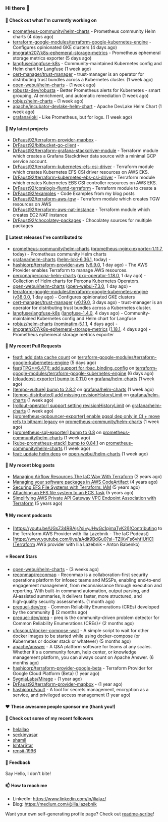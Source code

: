 ### Hi there 👋

#### 👷 Check out what I'm currently working on

- [prometheus-community/helm-charts](https://github.com/prometheus-community/helm-charts) - Prometheus community Helm charts (4 days ago)
- [terraform-google-modules/terraform-google-kubernetes-engine](https://github.com/terraform-google-modules/terraform-google-kubernetes-engine) - Configures opinionated GKE clusters (4 days ago)
- [jmcgrath207/k8s-ephemeral-storage-metrics](https://github.com/jmcgrath207/k8s-ephemeral-storage-metrics) - Prometheus ephemeral storage metrics exporter (5 days ago)
- [langfuse/langfuse-k8s](https://github.com/langfuse/langfuse-k8s) - Community-maintained Kubernetes config and Helm chart for Langfuse (1 week ago)
- [cert-manager/trust-manager](https://github.com/cert-manager/trust-manager) - trust-manager is an operator for distributing trust bundles across a Kubernetes cluster. (1 week ago)
- [open-webui/helm-charts](https://github.com/open-webui/helm-charts) -  (1 week ago)
- [robusta-dev/robusta](https://github.com/robusta-dev/robusta) - Better Prometheus alerts for Kubernetes - smart grouping, AI enrichment, and automatic remediation (1 week ago)
- [robjuz/helm-charts](https://github.com/robjuz/helm-charts) -  (1 week ago)
- [apache/incubator-devlake-helm-chart](https://github.com/apache/incubator-devlake-helm-chart) - Apache DevLake Helm Chart (1 week ago)
- [grafana/loki](https://github.com/grafana/loki) - Like Prometheus, but for logs. (1 week ago)

#### 🌱 My latest projects

- [DrFaust92/terraform-provider-mapbox](https://github.com/DrFaust92/terraform-provider-mapbox) - 
- [DrFaust92/bitbucket-go-client](https://github.com/DrFaust92/bitbucket-go-client) - 
- [DrFaust92/terraform-grafana-stackdriver-module](https://github.com/DrFaust92/terraform-grafana-stackdriver-module) - Terraform module which creates a Grafana Stackdriver data source with a minimal GCP service account.
- [DrFaust92/terraform-kubernetes-efs-csi-driver](https://github.com/DrFaust92/terraform-kubernetes-efs-csi-driver) - Terraform module which creates Kubernetes EFS CSI driver resources on AWS EKS.
- [DrFaust92/terraform-kubernetes-ebs-csi-driver](https://github.com/DrFaust92/terraform-kubernetes-ebs-csi-driver) - Terraform module which creates Kubernetes EBS CSI controller resources on AWS EKS.
- [DrFaust92/coralogix-fluntd-terraform](https://github.com/DrFaust92/coralogix-fluntd-terraform) - Terraform module to create a 
- [DrFaust92/examples](https://github.com/DrFaust92/examples) - Code Examples from my blog posts
- [DrFaust92/terraform-aws-tgw](https://github.com/DrFaust92/terraform-aws-tgw) - Terraform module which creates TGW resources on AWS
- [DrFaust92/terraform-aws-nat-instance](https://github.com/DrFaust92/terraform-aws-nat-instance) - Terraform module which creates EC2 NAT instance
- [DrFaust92/chocolatey-packages](https://github.com/DrFaust92/chocolatey-packages) - Chocolatey sources for multiple packages

#### 🔭 Latest releases I've contributed to

- [prometheus-community/helm-charts](https://github.com/prometheus-community/helm-charts) ([prometheus-nginx-exporter-1.11.7](https://github.com/prometheus-community/helm-charts/releases/tag/prometheus-nginx-exporter-1.11.7), today) - Prometheus community Helm charts
- [grafana/helm-charts](https://github.com/grafana/helm-charts) ([helm-loki-6.36.1](https://github.com/grafana/helm-charts/releases/tag/helm-loki-6.36.1), today) - 
- [hashicorp/terraform-provider-aws](https://github.com/hashicorp/terraform-provider-aws) ([v6.9.0](https://github.com/hashicorp/terraform-provider-aws/releases/tag/v6.9.0), 1 day ago) - The AWS Provider enables Terraform to manage AWS resources.
- [percona/percona-helm-charts](https://github.com/percona/percona-helm-charts) ([pxc-operator-1.18.0](https://github.com/percona/percona-helm-charts/releases/tag/pxc-operator-1.18.0), 1 day ago) - Collection of Helm charts for Percona Kubernetes Operators.
- [open-webui/helm-charts](https://github.com/open-webui/helm-charts) ([open-webui-7.3.0](https://github.com/open-webui/helm-charts/releases/tag/open-webui-7.3.0), 1 day ago) - 
- [terraform-google-modules/terraform-google-kubernetes-engine](https://github.com/terraform-google-modules/terraform-google-kubernetes-engine) ([v38.0.0](https://github.com/terraform-google-modules/terraform-google-kubernetes-engine/releases/tag/v38.0.0), 1 day ago) - Configures opinionated GKE clusters
- [cert-manager/trust-manager](https://github.com/cert-manager/trust-manager) ([v0.19.0](https://github.com/cert-manager/trust-manager/releases/tag/v0.19.0), 3 days ago) - trust-manager is an operator for distributing trust bundles across a Kubernetes cluster.
- [langfuse/langfuse-k8s](https://github.com/langfuse/langfuse-k8s) ([langfuse-1.4.0](https://github.com/langfuse/langfuse-k8s/releases/tag/langfuse-1.4.0), 4 days ago) - Community-maintained Kubernetes config and Helm chart for Langfuse
- [robjuz/helm-charts](https://github.com/robjuz/helm-charts) ([nominatim-5.1.1](https://github.com/robjuz/helm-charts/releases/tag/nominatim-5.1.1), 4 days ago) - 
- [jmcgrath207/k8s-ephemeral-storage-metrics](https://github.com/jmcgrath207/k8s-ephemeral-storage-metrics) ([1.18.1](https://github.com/jmcgrath207/k8s-ephemeral-storage-metrics/releases/tag/1.18.1), 4 days ago) - Prometheus ephemeral storage metrics exporter

#### 🔨 My recent Pull Requests

- [feat!: add data cache count](https://github.com/terraform-google-modules/terraform-google-kubernetes-engine/pull/2404) on [terraform-google-modules/terraform-google-kubernetes-engine](https://github.com/terraform-google-modules/terraform-google-kubernetes-engine) (5 days ago)
- [feat(TPG&gt;=6.47)!: add support for rbac_binding_config](https://github.com/terraform-google-modules/terraform-google-kubernetes-engine/pull/2401) on [terraform-google-modules/terraform-google-kubernetes-engine](https://github.com/terraform-google-modules/terraform-google-kubernetes-engine) (6 days ago)
- [[cloudcost-exporter] bump to 0.11.0](https://github.com/grafana/helm-charts/pull/3847) on [grafana/helm-charts](https://github.com/grafana/helm-charts) (1 week ago)
- [[tempo-vulture] bump to 2.8.2](https://github.com/grafana/helm-charts/pull/3846) on [grafana/helm-charts](https://github.com/grafana/helm-charts) (1 week ago)
- [[tempo-distributed] add missing revisionHistoryLimit](https://github.com/grafana/helm-charts/pull/3845) on [grafana/helm-charts](https://github.com/grafana/helm-charts) (1 week ago)
- [[rollout-operator] support setting revisionHistoryLimit](https://github.com/grafana/helm-charts/pull/3844) on [grafana/helm-charts](https://github.com/grafana/helm-charts) (1 week ago)
- [[prometheus-pgbouncer-exporter] enable pgsql dep only in CI &#43; move refs to bitnami legacy](https://github.com/prometheus-community/helm-charts/pull/6027) on [prometheus-community/helm-charts](https://github.com/prometheus-community/helm-charts) (1 week ago)
- [[prometheus-sql-exporter] bump to 0.8](https://github.com/prometheus-community/helm-charts/pull/6026) on [prometheus-community/helm-charts](https://github.com/prometheus-community/helm-charts) (1 week ago)
- [[kube-prometheus-stack] bump to 0.84.1](https://github.com/prometheus-community/helm-charts/pull/6025) on [prometheus-community/helm-charts](https://github.com/prometheus-community/helm-charts) (1 week ago)
- [feat: update helm deps](https://github.com/open-webui/helm-charts/pull/282) on [open-webui/helm-charts](https://github.com/open-webui/helm-charts) (1 week ago)

#### 📜 My recent blog posts

- [Managing Airflow Resources The IaC Way With Terraform](https://engineering.placer.ai/managing-airflow-resources-the-iac-way-with-terraform-ea5b8db573ad?source=rss-cac402f06fa8------2) (2 years ago)
- [Managing your software packages in AWS CodeArtifact](https://medium.com/@ilia.lazebnik/managing-your-software-packages-in-aws-codeartifact-12d00053e243?source=rss-cac402f06fa8------2) (4 years ago)
- [Securing EFS File Systems with Terraform: IAM](https://medium.com/@ilia.lazebnik/securing-efs-file-systems-with-terraform-iam-d2a066c198ab?source=rss-cac402f06fa8------2) (5 years ago)
- [Attaching an EFS file system to an ECS Task](https://medium.com/@ilia.lazebnik/attaching-an-efs-file-system-to-an-ecs-task-7bd15b76a6ef?source=rss-cac402f06fa8------2) (5 years ago)
- [Simplifying AWS Private API Gateway VPC Endpoint Association with Terraform](https://medium.com/@ilia.lazebnik/simplifying-aws-private-api-gateway-vpc-endpoint-association-with-terraform-b379a247afbf?source=rss-cac402f06fa8------2) (5 years ago)

#### 🎙️ My recent podcasts
- [https://youtu.be/UGsZ34RBAjs?si=yJHwGc1pjmaTyK2l](Contributing to the Terraform AWS Provider with Ilia Lazebnik - The IaC Podcast)
- [https://www.youtube.com/live/aAdit9BdGu0?si=TZiXvFs6vhfIUfIC](Terraform AWS provider with Ilia Lazebnik - Anton Babenko)

#### ⭐ Recent Stars

- [open-webui/helm-charts](https://github.com/open-webui/helm-charts) -  (3 weeks ago)
- [reconmap/reconmap](https://github.com/reconmap/reconmap) - Reconmap is a collaboration-first security operations platform for infosec teams and MSSPs, enabling end‑to‑end engagement management, from reconnaissance through execution and reporting. With built-in command automation, output parsing, and AI‑assisted summaries, it delivers faster, more structured, and high‑quality security assessments. (1 month ago)
- [prequel-dev/cre](https://github.com/prequel-dev/cre) - Common Reliability Enumerations (CREs) developed by the community 📖 (2 months ago)
- [prequel-dev/preq](https://github.com/prequel-dev/preq) - preq is the community-driven problem detector for Common Reliability Enumerations (CREs)⚡️ (2 months ago)
- [ufoscout/docker-compose-wait](https://github.com/ufoscout/docker-compose-wait) - A simple script to wait for other docker images to be started while using docker-compose (or Kubernetes or docker stack or whatever) (5 months ago)
- [apache/answer](https://github.com/apache/answer) - A Q&amp;A platform software for teams at any scales. Whether it&#39;s a community forum, help center, or knowledge management platform, you can always count on Apache Answer. (6 months ago)
- [hashicorp/terraform-provider-google-beta](https://github.com/hashicorp/terraform-provider-google-beta) - Terraform Provider for Google Cloud Platform (Beta) (1 year ago)
- [SygniaLabs/Mirage](https://github.com/SygniaLabs/Mirage) -  (1 year ago)
- [DrFaust92/terraform-provider-mapbox](https://github.com/DrFaust92/terraform-provider-mapbox) -  (1 year ago)
- [hashicorp/vault](https://github.com/hashicorp/vault) - A tool for secrets management, encryption as a service, and privileged access management (1 year ago)

#### ❤️ These awesome people sponsor me (thank you!)


#### 👯 Check out some of my recent followers

- [helallao](https://github.com/helallao)
- [seckinyasar](https://github.com/seckinyasar)
- [shamil](https://github.com/shamil)
- [IshtarStar](https://github.com/IshtarStar)
- [rensii-1996](https://github.com/rensii-1996)

#### 💬 Feedback

Say Hello, I don't bite!

#### 📫 How to reach me

- LinkedIn: https://www.linkedin.com/in/ilialaz/
- Blog: https://medium.com/@ilia.lazebnik

Want your own self-generating profile page? Check out [readme-scribe](https://github.com/muesli/readme-scribe)!


